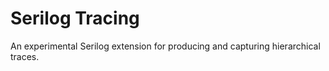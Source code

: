 # Serilog Tracing

An experimental Serilog extension for producing and capturing hierarchical traces.
